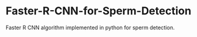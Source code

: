 # Faster-R-CNN-for-Sperm-Detection
Faster R CNN algorithm implemented in python for sperm detection. 
